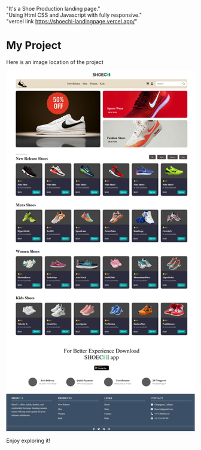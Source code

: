 "It's a Shoe Production landing page."<br/>
"Using Html CSS and Javascript with fully responsive."<br/>
"vercel link https://shoechi-landingpage.vercel.app/"
# My Project

Here is an image location of the project

![Landing page of SHoechi](Image/ShoeCHIimage.png)


Enjoy exploring it!
